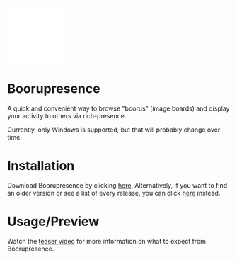 <img src="assets/img/boorupresence.png" width=128 height=128>

# Boorupresence
A quick and convenient way to browse "boorus" (image boards) and display your activity to others via rich-presence.

Currently, only Windows is supported, but that will probably change over time.

# Installation
Download Boorupresence by clicking [here](https://github.com/Gapva/Boorupresence/releases/latest).
Alternatively, if you want to find an older version or see a list of every release, you can click [here](https://github.com/Gapva/Boorupresence/releases/) instead.

# Usage/Preview
Watch the [teaser video](https://youtu.be/lBGFNNV9m0Q) for more information on what to expect from Boorupresence.
